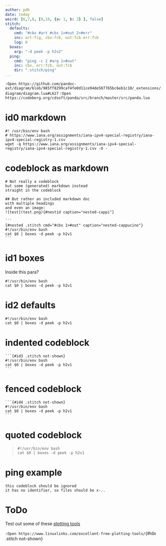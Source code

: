 ```yaml
---
author: pdh
date: today
weird: [6,7,8, [9,10, {a: 1, b: 2} ], false]
stitch:
  defaults:
    cmd: "#cbx #art #cbx 1>#out 2>#err"
    inc: art:fig, cbx:fcb, out:fcb err:fcb
    log: 0
  boxes:
    arg: "-d peek -p h2v2"
  ping:
    cmd: "ping -c 2 #arg 1>#out"
    inc: cbx, err:fcb, out:fcb
    dir: ".stitch/ping"
...
```


`:Open https://github.com/pandoc-ext/diagram/blob/985ff8299caf4fe0d11ce94de507765bc6eb1c10/_extensions/diagram/diagram.lua#L627`
`:Open https://codeberg.org/cdsoft/panda/src/branch/master/src/panda.lua`

# id0 markdown

```{#id0 .stitch inc="cbx:fcb out!csv"}
#! /usr/bin/env bash
# https://www.iana.org/assignments/iana-ipv4-special-registry/iana-ipv4-special-registry-1.csv
wget -q https://www.iana.org/assignments/iana-ipv4-special-registry/iana-ipv4-special-registry-1.csv -O -
```

# codeblock as markdown

````{#mark .stitch cmd="" inc="cbx!markdown"}
# Not really a codeblock
but some (generated) markdown instead
straight in the codeblock

## But rather an included markdown doc
with multiple headings
and even an image:
![test](test.png){#nestid caption="nested-cappi"}

```
{#nested .stitch cmd="#cbx 1>#out" caption="nested-cappucino"}
#!/usr/bin/env bash
cat $0 | boxes -d peek -p h2v1
```

````

# id1 boxes

Inside this para?

```{#id1 .stitch cfg=boxes caption="id1-caption"}
#!/usr/bin/env bash
cat $0 | boxes -d peek -p h2v1
```

# id2 defaults

```{#id2 .stitch .bash nou=moe fmt=stdout caption="id2-caption"}
#!/usr/bin/env bash
cat $0 | boxes -d peek -p h2v1
```

# indented codeblock

    ```{#id3 .stitch not-shown}
    #!/usr/bin/env bash
    cat $0 | boxes -d peek -p h2v1
    ```
# fenced codeblock

````
```{#id4 .stitch not-shown}
#!/usr/bin/env bash
cat $0 | boxes -d peek -p h2v1
```
````

# quoted codeblock

> ```{#id5 .lua .stitch}
> #!/usr/bin/env bash
> cat $0 | boxes -d peek -p h2v1
> ```

# ping example

```{.stitch cfg=ping arg="google.com" cid="asdf"}
this codeblock should be ignored
it has no identifier, so files should be x-..
```


# ToDo

Test out some of these [plotting tools](https://www.linuxlinks.com/excellent-free-plotting-tools/)

`:Open https://www.linuxlinks.com/excellent-free-plotting-tools/`{#idx .stitch not-shown}


